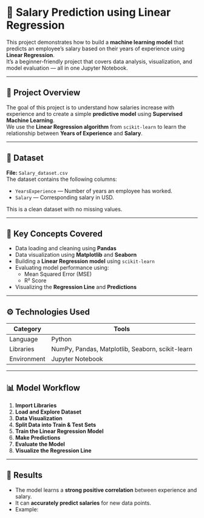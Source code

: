 # 💼 Salary Prediction using Linear Regression

This project demonstrates how to build a **machine learning model** that predicts an employee’s salary based on their years of experience using **Linear Regression**.  
It’s a beginner-friendly project that covers data analysis, visualization, and model evaluation — all in one Jupyter Notebook.

---

## 📘 Project Overview

The goal of this project is to understand how salaries increase with experience and to create a simple **predictive model** using **Supervised Machine Learning**.  
We use the **Linear Regression algorithm** from `scikit-learn` to learn the relationship between **Years of Experience** and **Salary**.

---

## 📂 Dataset

**File:** `Salary_dataset.csv`  
The dataset contains the following columns:
- `YearsExperience` — Number of years an employee has worked.  
- `Salary` — Corresponding salary in USD.

This is a clean dataset with no missing values.

---

## 🧠 Key Concepts Covered

- Data loading and cleaning using **Pandas**
- Data visualization using **Matplotlib** and **Seaborn**
- Building a **Linear Regression model** using `scikit-learn`
- Evaluating model performance using:
  - Mean Squared Error (MSE)
  - R² Score
- Visualizing the **Regression Line** and **Predictions**

---

## ⚙️ Technologies Used

| Category | Tools |
|-----------|-------|
| Language | Python |
| Libraries | NumPy, Pandas, Matplotlib, Seaborn, scikit-learn |
| Environment | Jupyter Notebook |

---

## 📊 Model Workflow

1. **Import Libraries**
2. **Load and Explore Dataset**
3. **Data Visualization**
4. **Split Data into Train & Test Sets**
5. **Train the Linear Regression Model**
6. **Make Predictions**
7. **Evaluate the Model**
8. **Visualize the Regression Line**

---

## 🚀 Results

- The model learns a **strong positive correlation** between experience and salary.
- It can **accurately predict salaries** for new data points.
- Example:
